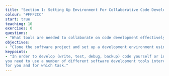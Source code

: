 ```yaml
---
title: "Section 1: Setting Up Environment For Collaborative Code Development"
colour: "#FFF2CC"
start: true
teaching: 10
exercises: 0
questions:
- "What tools are needed to collaborate on code development effectively?"
objectives:
- "Clone the software project and set up a development environment using command line shell, PyCharm, Git and GitHub"
keypoints:
- "In order to develop (write, test, debug, backup) code yourself or in collaboration with others, 
you need to use a number of different software development tools interchangeably and decide which tool is right 
for you and for which task."
---
```

